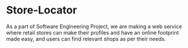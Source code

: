 # Store-Locator
As a part of Software Engineering Project, we are making a web service where retail stores can make their profiles and have an online footprint made easy, and users can find relevant shops as per their needs.
